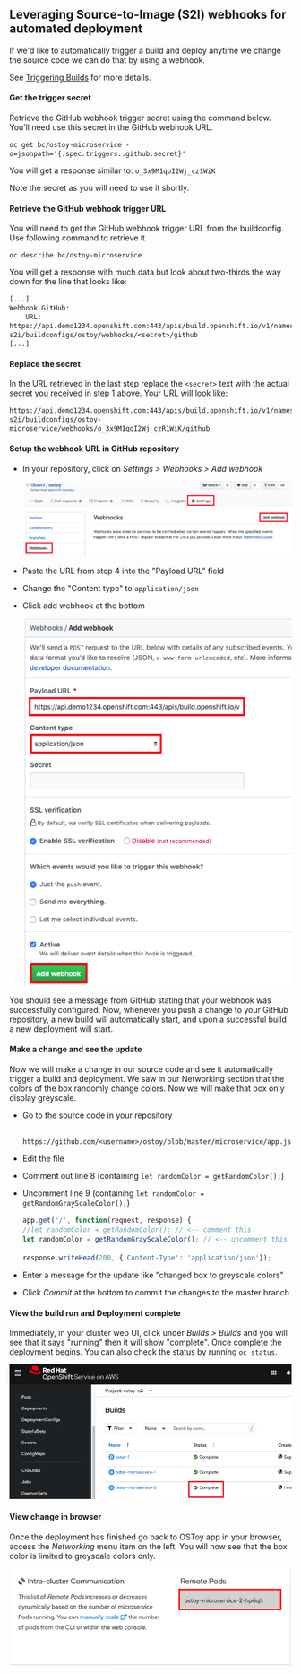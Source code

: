 ## Leveraging Source-to-Image (S2I) webhooks for automated deployment
If we'd like to automatically trigger a build and deploy anytime we change the source code we can do that by using a webhook.

See [Triggering Builds](https://docs.openshift.com/container-platform/latest/cicd/builds/triggering-builds-build-hooks.html) for more details.

#### Get the trigger secret
Retrieve the GitHub webhook trigger secret using the command below. You’ll need use this secret in the GitHub webhook URL.

	oc get bc/ostoy-microservice -o=jsonpath='{.spec.triggers..github.secret}'

You will get a response similar to:
`o_3x9M1qoI2Wj_cz1WiK`

Note the secret as you will need to use it shortly.

#### Retrieve the GitHub webhook trigger URL
You will need to get the GitHub webhook trigger URL from the buildconfig.  Use following command to retrieve it

	oc describe bc/ostoy-microservice

You will get a response with much data but look about two-thirds the way down for the line that looks like:

	[...]
	Webhook GitHub:
		URL:	https://api.demo1234.openshift.com:443/apis/build.openshift.io/v1/namespaces/ostoy-s2i/buildconfigs/ostoy/webhooks/<secret>/github
	[...]

#### Replace the secret
In the URL retrieved in the last step replace the `<secret>` text with the actual secret you received in step 1 above.  Your URL will look like:

	https://api.demo1234.openshift.com:443/apis/build.openshift.io/v1/namespaces/ostoy-s2i/buildconfigs/ostoy-microservice/webhooks/o_3x9M1qoI2Wj_czR1WiK/github

#### Setup the webhook URL in GitHub repository
- In your repository, click on *Settings > Webhooks > Add webhook*

	![Add Webhook](images/11-webhook.png)

- Paste the URL from step 4 into the "Payload URL" field
- Change the "Content type" to `application/json`
- Click add webhook at the bottom

	![Finish Add Webhook](images/11-webhookfinish.png)

You should see a message from GitHub stating that your webhook was successfully configured. Now, whenever you push a change to your GitHub repository, a new build will automatically start, and upon a successful build a new deployment will start.

#### Make a change and see the update
Now we will make a change in our source code and see it automatically trigger a build and deployment.  We saw in our Networking section that the colors of the box randomly change colors.  Now we will make that box only display greyscale.

- Go to the source code in your repository 

		https://github.com/<username>/ostoy/blob/master/microservice/app.js

- Edit the file
- Comment out line 8 (containing `let randomColor = getRandomColor();`)
- Uncomment line 9 (containing `let randomColor = getRandomGrayScaleColor();`)

	```js hl_lines="3" linenums="7"
	app.get('/', function(request, response) {
  	//let randomColor = getRandomColor(); // <-- comment this
  	let randomColor = getRandomGrayScaleColor(); // <-- uncomment this

  	response.writeHead(200, {'Content-Type': 'application/json'});
	```

- Enter a message for the update like "changed box to greyscale colors"
- Click *Commit* at the bottom to commit the changes to the master branch

#### View the build run and Deployment complete
Immediately, in your cluster web UI, click under *Builds > Builds* and you will see that it says "running" then it will show "complete".  Once complete the deployment begins.  You can also check the status by running `oc status`.  

![Build Run](images/11-builddone.png)

#### View change in browser
Once the deployment has finished go back to OSToy app in your browser, access the *Networking* menu item on the left.  You will now see that the box color is limited to greyscale colors only.

![Grey](images/11-grey.png)
